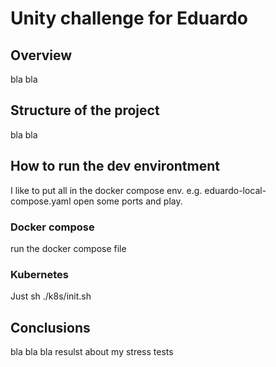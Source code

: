 # Unity challenge for Eduardo

## Overview

bla bla

## Structure of the project

bla bla

## How to run the dev environtment

I like to put all in the docker compose env.
e.g. eduardo-local-compose.yaml
open some ports and play.

### Docker compose

run the docker compose file

### Kubernetes

Just sh ./k8s/init.sh

## Conclusions

bla bla bla resulst about my stress tests
